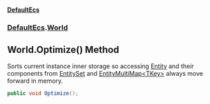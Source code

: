 #### [DefaultEcs](index.md 'index')
### [DefaultEcs](index.md#DefaultEcs 'DefaultEcs').[World](World.md 'DefaultEcs.World')
## World.Optimize() Method
Sorts current instance inner storage so accessing [Entity](Entity.md 'DefaultEcs.Entity') and their components from [EntitySet](EntitySet.md 'DefaultEcs.EntitySet') and [EntityMultiMap&lt;TKey&gt;](EntityMultiMap_TKey_.md 'DefaultEcs.EntityMultiMap&lt;TKey&gt;') always move forward in memory.  
```csharp
public void Optimize();
```
